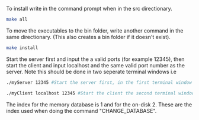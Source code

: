 To install write in the command prompt when in the src directionary.
   ```bash
   make all
   ```
To move the executables to the bin folder, write another command in the same directionary. (This also creates a bin folder if it doesn't exist).
   ```bash
   make install
   ```
Start the server first and input the a valid ports (for example 12345), then start the client and input localhost and the same valid port number as the server. Note this should be done in two seperate terminal windows
i.e 
   ```bash
   ./myServer 12345 #Start the server first, in the first terminal window
   ```
   ```bash
   ./myClient localhost 12345 #Start the client the second terminal window
   ```

The index for the memory database is 1 and for the on-disk 2. These are the index used when doing the command "CHANGE_DATABASE".
